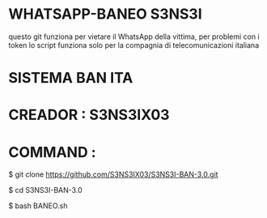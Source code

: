 # WHATSAPP-BANEO S3NS3I
questo git funziona per vietare il WhatsApp della vittima,
per problemi con i token
lo script funziona solo per la compagnia di telecomunicazioni italiana
# SISTEMA BAN ITA
# CREADOR : S3NS3IX03
# COMMAND : 

$ git clone https://github.com/S3NS3IX03/S3NS3I-BAN-3.0.git

$ cd S3NS3I-BAN-3.0

$ bash BANEO.sh
